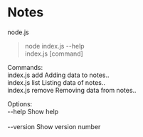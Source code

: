 # Notes
node.js</br>
> node index.js --help</br>
index.js [command]</br>

Commands:</br>
  index.js add     Adding data to notes..</br>
  index.js list    Listing data of notes..</br>
  index.js remove  Removing data from notes..</br>

Options:</br>
  --help     Show help          </br>                                
  --version  Show version number        </br>                           
